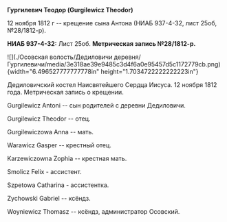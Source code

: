**Гургилевич Теодор (Gurgilewicz Theodor)**

12 ноября 1812 г -- крещение сына Антона (НИАБ 937-4-32, лист 25об,
№28/1812-р).

**НИАБ 937-4-32:** Лист 25об. **Метрическая запись №28/1812-р.**

![](./Осовская волость/Дедиловичи деревня/Гургилевичи/media/3e318ae39e9485c3d4f6a0e95457d5c1172779cb.png){width="6.496527777777778in"
height="1.7034722222222223in"}

Дедиловичский костел Наисвятейшего Сердца Иисуса. 12 ноября 1812 года.
Метрическая запись о крещении.

Gurgilewicz Antoni -- сын родителей с деревни Дедиловичи.

Gurgilewicz Theodor -- отец.

Gurgilewiczowa Anna -- мать.

Warawicz Gasper -- крестный отец.

Karzewiczowna Zophia -- крестная мать.

Smolicz Felix - ассистент.

Szpetowa Catharina - ассистентка.

Zychowski Gabriel -- ксёндз.

Woyniewicz Thomasz -- ксёндз, администратор Осовский.

